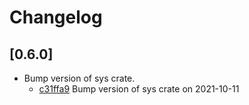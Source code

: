 # Changelog

## \[0.6.0]

- Bump version of sys crate.
  - [c31ffa9](https://github.com/tauri-apps/javascriptcore-rs/commit/c31ffa987503762f8a39664fe333af20d7862a9d) Bump version of sys crate on 2021-10-11
